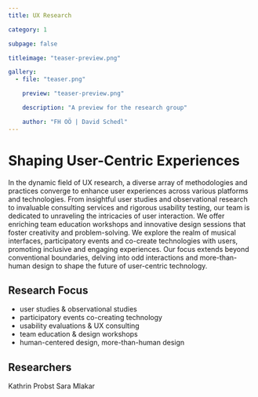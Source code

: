 ```yaml
---
title: UX Research

category: 1

subpage: false

titleimage: "teaser-preview.png"

gallery:
  - file: "teaser.png"

    preview: "teaser-preview.png"

    description: "A preview for the research group"

    author: "FH OÖ | David Schedl"
---
```



# Shaping User-Centric Experiences

In the dynamic field of UX research, a diverse array of methodologies and practices converge to enhance user experiences across various platforms and technologies. From insightful user studies and observational research to invaluable consulting services and rigorous usability testing, our team is dedicated to unraveling the intricacies of user interaction. We offer enriching team education workshops and innovative design sessions that foster creativity and problem-solving. We explore the realm of musical interfaces, participatory events and co-create technologies with users, promoting inclusive and engaging experiences. Our focus extends beyond conventional boundaries, delving into odd interactions and more-than-human design to shape the future of user-centric technology.

## Research Focus

- user studies & observational studies
- participatory events co-creating technology
- usability evaluations & UX consulting
- team education & design workshops
- human-centered design, more-than-human design

## Researchers

Kathrin Probst
Sara Mlakar